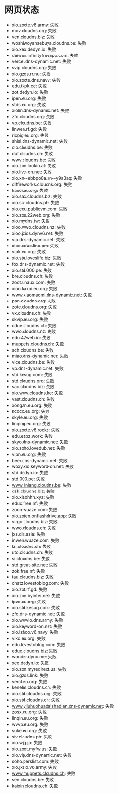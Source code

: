 # 网页状态
- xio.zoxte.v6.army: 失败
- mov.cloudns.org: 失败
- ven.cloudns.biz: 失败
- woshiwoyansebuya.cloudns.be: 失败
- xio.xeo.dedyn.io: 失败
- daiwen.infinityfreeapp.com: 失败
- vercel.dns-dynamic.net: 失败
- svip.cloudns.org: 失败
- xio.gzos.rr.nu: 失败
- xio.zoxte.dns.navy: 失败
- edu.tkpk.cc: 失败
- zot.dedyn.io: 失败
- ipen.eu.org: 失败
- stds.eu.org: 失败
- xiolin.dns-dynamic.net: 失败
- zfo.cloudns.org: 失败
- vp.cloudns.be: 失败
- linwen.rf.gd: 失败
- ricpig.eu.org: 失败
- shisi.dns-dynamic.net: 失败
- clo.cloudns.be: 失败
- duf.cloudns.ch: 失败
- wwv.cloudns.be: 失败
- xio.zon.lookin.at: 失败
- xio.live-on.net: 失败
- xio.xn--ebbpo8a.xn--y9a3aq: 失败
- diffireworks.cloudns.org: 失败
- kaxoi.eu.org: 失败
- xio.sac.cloudns.biz: 失败
- xio.siv.cloudns.ph: 失败
- xio.edu.publicvm.com: 失败
- xio.zos.22web.org: 失败
- xio.mydns.tw: 失败
- xioo.wwo.cloudns.nz: 失败
- xioo.jxios.dynv6.net: 失败
- vip.dns-dynamic.net: 失败
- xioo.educ.line.pm: 失败
- vipk.eu.org: 失败
- xio.stu.loveslife.biz: 失败
- fox.dns-dynamic.net: 失败
- xio.std.000.pe: 失败
- bre.cloudns.ch: 失败
- zoot.unaux.com: 失败
- xioo.kaxoi.eu.org: 失败
- www.xiaomaomi.dns-dynamic.net: 失败
- pan.cloudns.org: 失败
- zote.cloudns.org: 失败
- vx.cloudns.ch: 失败
- skvip.eu.org: 失败
- cdue.cloudns.ch: 失败
- wwo.cloudns.nz: 失败
- edu.42web.io: 失败
- muppets.cloudns.ch: 失败
- sch.cloudns.be: 失败
- miao.dns-dynamic.net: 失败
- vice.cloudns.be: 失败
- vp.dns-dynamic.net: 失败
- std.kesug.com: 失败
- std.cloudns.org: 失败
- sac.cloudns.biz: 失败
- xio.wwv.cloudns.be: 失败
- vast.cloudns.ch: 失败
- xongan.eu.org: 失败
- kcoco.eu.org: 失败
- skyle.eu.org: 失败
- linqing.eu.org: 失败
- xio.zoxte.v6.rocks: 失败
- edu.ezpz.work: 失败
- skyo.dns-dynamic.net: 失败
- xio.soho.lovedub.net: 失败
- vipn.eu.org: 失败
- beer.dns-dynamic.net: 失败
- woxy.xio.keyword-on.net: 失败
- std.dedyn.io: 失败
- std.000.pe: 失败
- www.liniang.cloudns.be: 失败
- dsk.cloudns.biz: 失败
- xio.xiaohhh.xyz: 失败
- educ.free.nf: 失败
- zoon.wuaze.com: 失败
- xio.zoten.onflashdrive.app: 失败
- virgo.cloudns.biz: 失败
- wwo.cloudns.ch: 失败
- jxs.dix.asia: 失败
- inwen.wuaze.com: 失败
- lzi.cloudns.ch: 失败
- uto.cloudns.ch: 失败
- si.cloudns.be: 失败
- std.great-site.net: 失败
- zok.free.nf: 失败
- tau.cloudns.biz: 失败
- chatz.lovestoblog.com: 失败
- xio.zot.rf.gd: 失败
- xio.zon.byinter.net: 失败
- ipzo.eu.org: 失败
- xio.std.kesug.com: 失败
- zfo.dns-dynamic.net: 失败
- xio.wwvio.dns.army: 失败
- xio.keyword-on.net: 失败
- xio.lzhoo.v6.navy: 失败
- viko.eu.org: 失败
- edu.lovestoblog.com: 失败
- educ.cloudns.biz: 失败
- wonder.dynx.me: 失败
- xeo.dedyn.io: 失败
- xio.zon.myredirect.us: 失败
- xio.gzos.link: 失败
- vercl.eu.org: 失败
- kenelm.cloudns.ch: 失败
- xio.std.cloudns.org: 失败
- xio.std.cloudns.ch: 失败
- www.yiluhuohuadaishadian.dns-dynamic.net: 失败
- zosx.eu.org: 失败
- linqin.eu.org: 失败
- wvvp.eu.org: 失败
- suke.eu.org: 失败
- siv.cloudns.ph: 失败
- xio.wjg.jp: 失败
- xio.zoot.myfw.us: 失败
- xio.vip.dns-dynamic.net: 失败
- soho.perslist.com: 失败
- xio.jxsio.v6.army: 失败
- www.muppets.cloudns.ch: 失败
- sen.cloudns.be: 失败
- kaixin.cloudns.ch: 失败
